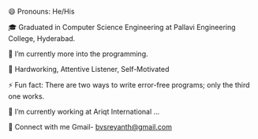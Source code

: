   
😄   Pronouns: He/His 

🎓   Graduated in Computer Science Engineering at Pallavi Engineering College, Hyderabad.

🔭   I’m currently more into the programming.

🌱   Hardworking, Attentive Listener, Self-Motivated

⚡   Fun fact: There are two ways to write error-free programs; only the third one works.

🤔   I’m currently working at Ariqt International ...


👋 Connect with me
   Gmail- bvsreyanth@gmail.com
   
